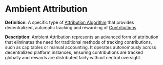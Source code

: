 # Ambient Attribution

**Definition**: A specific type of [Attribution Algorithm](attribution-algorithm.md) that provides decentralized, automatic tracking and rewarding of [Contributions](contribution.md).

**Description**: Ambient Attribution represents an advanced form of attribution that eliminates the need for traditional methods of tracking contributions, such as cap tables or manual accounting. It operates autonomously across decentralized platform instances, ensuring contributions are tracked globally and rewards are distributed fairly without central oversight. 